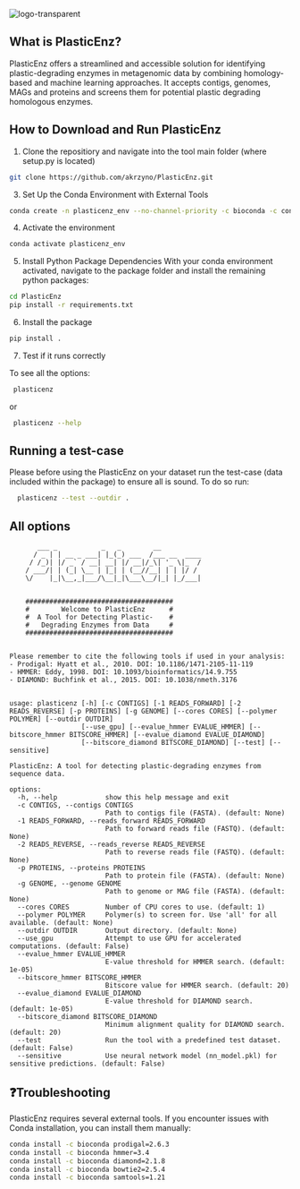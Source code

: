 ![logo-transparent](https://github.com/user-attachments/assets/bb5be2a1-3783-457e-85d8-e2278691697a)

## What is PlasticEnz?
PlasticEnz offers a streamlined and accessible solution for identifying plastic-degrading enzymes in metagenomic data by combining homology-based and machine learning approaches. 
It accepts contigs, genomes, MAGs and proteins and screens them for potential plastic degrading homologous enzymes.

## How to Download and Run PlasticEnz

1. Clone the repositiory and navigate into the tool main folder (where setup.py is located)
```bash
git clone https://github.com/akrzyno/PlasticEnz.git
```
3. Set Up the Conda Environment with External Tools
 ```bash
conda create -n plasticenz_env --no-channel-priority -c bioconda -c conda-forge -c defaults python=3.11 libffi=3.4.2 prodigal hmmer diamond bowtie2 samtools
```
4. Activate the environment
```bash
conda activate plasticenz_env
```
5. Install Python Package Dependencies
With your conda environment activated, navigate to the package folder and install the remaining python packages:
```bash
cd PlasticEnz
pip install -r requirements.txt
```
6. Install the package
```bash
pip install .
```
7. Test if it runs correctly

  To see all the options:
 ```bash
  plasticenz
 ```
or
 ```bash
  plasticenz --help
 ```

## Running a test-case
Please before using the PlasticEnz on your dataset run the test-case (data included within the package) to ensure all is sound. To do so run:

```bash
  plasticenz --test --outdir .
  ```


## All options
```
       ___ _           _   _        __          
      / _ | | __ _ ___| |_(_) ___  /___ __  ____
     / /_)| |/ _` / __| __| |/ __|/_\| '_ \|_  /
    / ___/| | (_| \__ | |_| | (__//__| | | |/ / 
    \/    |_|\__,_|___/\__|_|\___\__/|_| |_/___|
                                                
    
    #####################################
    #        Welcome to PlasticEnz      #
    #  A Tool for Detecting Plastic-    #
    #   Degrading Enzymes from Data     #
    #####################################
    

Please remember to cite the following tools if used in your analysis:
- Prodigal: Hyatt et al., 2010. DOI: 10.1186/1471-2105-11-119
- HMMER: Eddy, 1998. DOI: 10.1093/bioinformatics/14.9.755
- DIAMOND: Buchfink et al., 2015. DOI: 10.1038/nmeth.3176


usage: plasticenz [-h] [-c CONTIGS] [-1 READS_FORWARD] [-2 READS_REVERSE] [-p PROTEINS] [-g GENOME] [--cores CORES] [--polymer POLYMER] [--outdir OUTDIR]
                  [--use_gpu] [--evalue_hmmer EVALUE_HMMER] [--bitscore_hmmer BITSCORE_HMMER] [--evalue_diamond EVALUE_DIAMOND]
                  [--bitscore_diamond BITSCORE_DIAMOND] [--test] [--sensitive]

PlasticEnz: A tool for detecting plastic-degrading enzymes from sequence data.

options:
  -h, --help            show this help message and exit
  -c CONTIGS, --contigs CONTIGS
                        Path to contigs file (FASTA). (default: None)
  -1 READS_FORWARD, --reads_forward READS_FORWARD
                        Path to forward reads file (FASTQ). (default: None)
  -2 READS_REVERSE, --reads_reverse READS_REVERSE
                        Path to reverse reads file (FASTQ). (default: None)
  -p PROTEINS, --proteins PROTEINS
                        Path to protein file (FASTA). (default: None)
  -g GENOME, --genome GENOME
                        Path to genome or MAG file (FASTA). (default: None)
  --cores CORES         Number of CPU cores to use. (default: 1)
  --polymer POLYMER     Polymer(s) to screen for. Use 'all' for all available. (default: None)
  --outdir OUTDIR       Output directory. (default: None)
  --use_gpu             Attempt to use GPU for accelerated computations. (default: False)
  --evalue_hmmer EVALUE_HMMER
                        E-value threshold for HMMER search. (default: 1e-05)
  --bitscore_hmmer BITSCORE_HMMER
                        Bitscore value for HMMER search. (default: 20)
  --evalue_diamond EVALUE_DIAMOND
                        E-value threshold for DIAMOND search. (default: 1e-05)
  --bitscore_diamond BITSCORE_DIAMOND
                        Minimum alignment quality for DIAMOND search. (default: 20)
  --test                Run the tool with a predefined test dataset. (default: False)
  --sensitive           Use neural network model (nn_model.pkl) for sensitive predictions. (default: False)
```
## ❓Troubleshooting

PlasticEnz requires several external tools. If you encounter issues with Conda installation, you can install them manually:
```bash
conda install -c bioconda prodigal=2.6.3
conda install -c bioconda hmmer=3.4
conda install -c bioconda diamond=2.1.8
conda install -c bioconda bowtie2=2.5.4
conda install -c bioconda samtools=1.21
 ```



